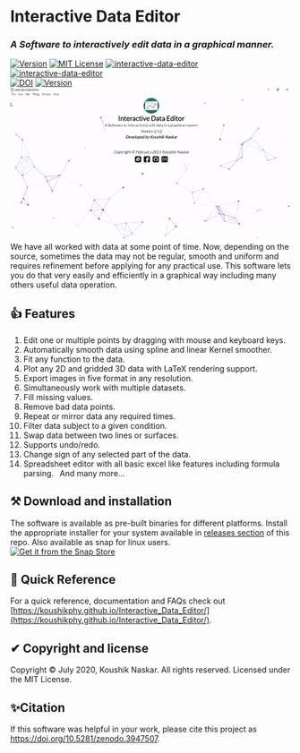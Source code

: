 # Interactive Data Editor
### <i>A Software to interactively edit data in a graphical manner.</i>
  
[![Version](https://img.shields.io/badge/Version-2.13.0-brightgreen.svg)]() 
[![MIT License](https://img.shields.io/badge/License-MIT-brightgreen.svg)](https://github.com/Koushikphy/Interactive_Data_Editor/blob/master/LICENSE)
[![interactive-data-editor](https://snapcraft.io/interactive-data-editor/badge.svg)](https://snapcraft.io/interactive-data-editor)
[![interactive-data-editor](https://snapcraft.io/interactive-data-editor/trending.svg?name=0)](https://snapcraft.io/interactive-data-editor)  
[![DOI](https://zenodo.org/badge/DOI/10.5281/zenodo.3947507.svg)](https://doi.org/10.5281/zenodo.3947507)
[![Version](https://img.shields.io/badge/Web-https://koushikphy.github.io/Interactive_Data_Editor/-success.svg)](https://koushikphy.github.io/Interactive_Data_Editor/)  
![alt text](figs/screenshot.gif "Screen shot")
We have all worked with data at some point of time. Now, depending on the source, sometimes the data may not be regular, smooth and uniform and requires refinement before applying for any practical use. This software lets you do that very easily and efficiently in a graphical way including many others useful data operation.  

## 👍 Features
1. Edit one or multiple points by dragging with mouse and keyboard keys.
2. Automatically smooth data using spline and linear Kernel smoother.
3. Fit any function to the data.
4. Plot any 2D and gridded 3D data with LaTeX rendering support.
5. Export images in five format in any resolution.
6. Simultaneously work with multiple datasets.
7. Fill missing values.
8. Remove bad data points.
9. Repeat or mirror data any required times.
10. Filter data subject to a given condition.
11. Swap data between two lines or surfaces.
12. Supports undo/redo.
13. Change sign of any selected part of the data.
14. Spreadsheet editor with all basic excel like features including formula parsing.
 And many more...  



## ⚒ Download and installation
The software is available as pre-built binaries for different platforms. Install the appropriate installer for your system available in [releases section](https://github.com/Koushikphy/Interactive_Data_Editor/releases) of this repo. Also available as snap for linux users.  
[![Get it from the Snap Store](https://snapcraft.io/static/images/badges/en/snap-store-black.svg)](https://snapcraft.io/interactive-data-editor)  

## 🚀 Quick Reference
For a quick reference, documentation and FAQs check out [https://koushikphy.github.io/Interactive_Data_Editor/](https://koushikphy.github.io/Interactive_Data_Editor/).  


## ✔ Copyright and license
Copyright © July 2020, Koushik Naskar. All rights reserved.
Licensed under the MIT License.  


## ✨Citation
If this software was helpful in your work, please cite this project as https://doi.org/10.5281/zenodo.3947507.  